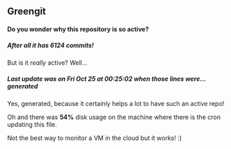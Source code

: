 ## Greengit

#### Do you wonder why this repository is so active?

##### After all it has 6124 commits!

But is it *really* active? Well...

##### Last update was on Fri Oct 25 at 00:25:02 when those lines were... generated

Yes, generated, because it certainly helps a lot to have such an active repo!

Oh and there was **54%** disk usage on the machine
where there is the cron updating this file.

Not the best way to monitor a VM in the cloud but it works! :)
